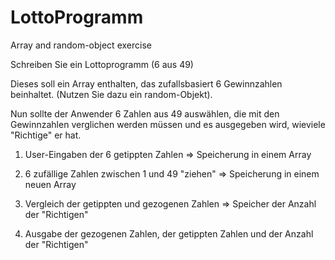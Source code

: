 # LottoProgramm
Array and random-object exercise 

Schreiben Sie ein Lottoprogramm (6 aus 49)

Dieses soll ein Array enthalten, das zufallsbasiert 6 Gewinnzahlen beinhaltet.
(Nutzen Sie dazu ein random-Objekt).

Nun sollte der Anwender 6 Zahlen aus 49 auswählen, die mit den Gewinnzahlen
verglichen werden müssen und es ausgegeben wird, wieviele "Richtige" er hat.


1. User-Eingaben der 6 getippten Zahlen => Speicherung in einem Array

2. 6 zufällige Zahlen zwischen 1 und 49 "ziehen" => Speicherung in einem neuen Array

3. Vergleich der getippten und gezogenen Zahlen => Speicher der Anzahl der "Richtigen"

4. Ausgabe der gezogenen Zahlen, der getippten Zahlen und der Anzahl der "Richtigen"
